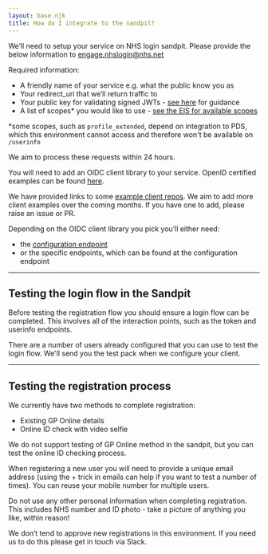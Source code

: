 ```yaml
---
layout: base.njk
title: How do I integrate to the sandpit?
---
```


We’ll need to setup your service on NHS login sandpit. Please provide the below information to [engage.nhslogin@nhs.net](engage.nhslogin@nhs.net)

 Required information:

- A friendly name of your service e.g. what the public know you as
- Your redirect_uri that we’ll return traffic to
- Your public key for validating signed JWTs - [see here](https://nhsconnect.github.io/nhslogin/generating-pem/) for guidance
- A list of scopes* you would like to use - [see the EIS for available scopes](https://nhsconnect.github.io/nhslogin/interface-spec-doc/)

*some scopes, such as `profile_extended`, depend on integration to PDS, which this environment cannot access and therefore won't be available on `/userinfo`

 We aim to process these requests within 24 hours.

 You will need to add an OIDC client library to your service. OpenID certified examples can be found [here](https://openid.net/developers/certified).

 We have provided links to some [example client repos](https://nhsconnect.github.io/nhslogin/example-oidc). We aim to add more client examples over the coming months. If you have one to add, please raise an issue or PR.

 Depending on the OIDC client library you pick you’ll either need:

- the [configuration endpoint](https://auth.sandpit.signin.nhs.uk/.well-known/openid-configuration)
- or the specific endpoints, which can be found at the configuration endpoint

--- 

## Testing the login flow in the Sandpit

Before testing the registration flow you should ensure a login flow can be completed. This involves all of the interaction points, such as the token and userinfo endpoints.

There are a number of users already configured that you can use to test the login flow. We'll send you the test pack when we configure your client.

---

## Testing the registration process

We currently have two methods to complete registration:

- Existing GP Online details
- Online ID check with video selfie

We do not support testing of GP Online method in the sandpit, but you can test the online ID checking process.

When registering a new user you will need to provide a unique email address (using the + trick in emails can help if you want to test a number of times). You can reuse your mobile number for multiple users.

Do not use any other personal information when completing registration. This includes NHS number and ID photo - take a picture of anything you like, within reason!

We don’t tend to approve new registrations in this environment. If you need us to do this please get in touch via Slack.

